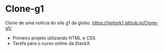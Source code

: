 # Clone-g1
Clone de uma notícia do site g1 da globo. https://heitork1.github.io/Clone-g1/
 - Primeiro projeto utilizando HTML e CSS. 
 - Tarefa para o curso online da StackX.
